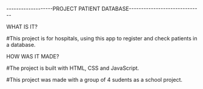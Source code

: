 -------------------PROJECT PATIENT DATABASE------------------------------

WHAT IS IT?

#This project is for hospitals, using this app to
register and check patients in a database. 

HOW WAS IT MADE?

#The project is built with HTML, CSS and JavaScript.

#This project was made with a group of 4 sudents as a school project.





